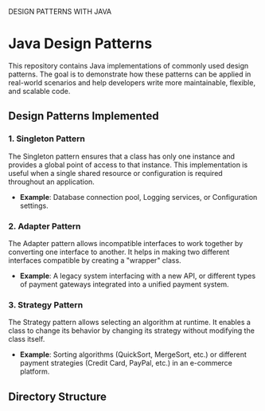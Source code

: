 DESIGN PATTERNS WITH JAVA
# Java Design Patterns

This repository contains Java implementations of commonly used design patterns. The goal is to demonstrate how these patterns can be applied in real-world scenarios and help developers write more maintainable, flexible, and scalable code.

## Design Patterns Implemented

### 1. Singleton Pattern
The Singleton pattern ensures that a class has only one instance and provides a global point of access to that instance. This implementation is useful when a single shared resource or configuration is required throughout an application.

- **Example**: Database connection pool, Logging services, or Configuration settings.

### 2. Adapter Pattern
The Adapter pattern allows incompatible interfaces to work together by converting one interface to another. It helps in making two different interfaces compatible by creating a "wrapper" class.

- **Example**: A legacy system interfacing with a new API, or different types of payment gateways integrated into a unified payment system.

### 3. Strategy Pattern
The Strategy pattern allows selecting an algorithm at runtime. It enables a class to change its behavior by changing its strategy without modifying the class itself.

- **Example**: Sorting algorithms (QuickSort, MergeSort, etc.) or different payment strategies (Credit Card, PayPal, etc.) in an e-commerce platform.

## Directory Structure
